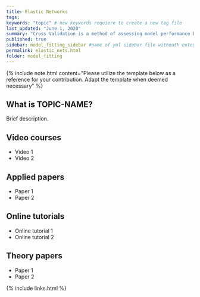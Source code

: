 ```yaml
---
title: Elastic Networks
tags:
keywords: "topic" # new keywords requiere to create a new tag file
last_updated: "June 1, 2020"
summary: "Cross Validation is a method of assessing model performance by partioning data into multiple training and testing sets"
published: true
sidebar: model_fitting_sidebar #name of yml sidebar file withouth extension
permalink: elastic_nets.html
folder: model_fitting
---
```


{% include note.html content="Please utilize the template below as a reference for your contribution. Adapt the template when deemed necessary" %}

## What is TOPIC-NAME?

Brief description.

## Video courses

* Video 1
* Video 2

## Applied papers 
* Paper 1
* Paper 2

## Online tutorials

* Online tutorial 1
* Online tutorial 2

## Theory papers 
* Paper 1
* Paper 2

{% include links.html %}
